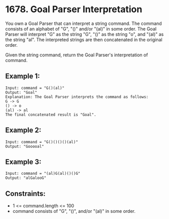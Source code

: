 # 1678. Goal Parser Interpretation

You own a Goal Parser that can interpret a string command. The command consists of an alphabet of "G", "()" and/or "(al)" in some order. The Goal Parser will interpret "G" as the string "G", "()" as the string "o", and "(al)" as the string "al". The interpreted strings are then concatenated in the original order.

Given the string command, return the Goal Parser's interpretation of command.

## Example 1:
    Input: command = "G()(al)"
    Output: "Goal"
    Explanation: The Goal Parser interprets the command as follows:
    G -> G
    () -> o
    (al) -> al
    The final concatenated result is "Goal".

## Example 2:
    Input: command = "G()()()()(al)"
    Output: "Gooooal"

## Example 3:
    Input: command = "(al)G(al)()()G"
    Output: "alGalooG"

## Constraints:
- 1 <= command.length <= 100
- command consists of "G", "()", and/or "(al)" in some order.